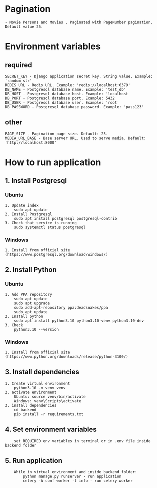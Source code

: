 
# Pagination
    - Movie Persons and Movies . Paginated with PageNumber pagination. Default value 25.

# Environment variables
## required
    SECRET_KEY - Django application secret key. String value. Example: 'random str'
    REDIS_URL - Redis URL. Example: 'redis://localhost:6379'
    DB_NAME - Postgresql database name. Example: 'test_db'
    DB_HOST - Postgresql database host. Example: 'localhost
    DB_PORT - Postgresql database port. Example: 5432
    DB_USER - Postgresql database user. Example: 'root'
    DB_PASSWORD - Postgresql database password. Example: 'pass123'
## other
    PAGE_SIZE - Pagination page size. Default: 25.
    MEDIA_URL_BASE - Base server URL. Used to serve media. Default: 'http://localhost:8000'


# How to run application
## 1. Install Postgresql
### Ubuntu
    1. Update index
        sudo apt update
    2. Install Postgresql
        sudo apt install postgresql postgresql-contrib
    3. Check that service is running
        sudo systemctl status postgresql
### Windows
    1. Install from official site (https://www.postgresql.org/download/windows/)
## 2. Install Python
### Ubuntu
    1. Add PPA repository
        sudo apt update
        sudo apt upgrade
        sudo add-apt-repository ppa:deadsnakes/ppa
        sudo apt update
    2. Install python
        sudo apt install python3.10 python3.10-venv python3.10-dev
    3. Check
        python3.10 --version
### Windows
    1. Install from official site (https://www.python.org/downloads/release/python-3100/)
## 3. Install dependencies
    1. Create virtual environment
        python3.10 -m venv venv
    2. activate environment
        Ubuntu: source venv/bin/activate
        Windows: venv\Scripts\activate
    3. install dependencies
        cd backend
        pip install -r requirements.txt
## 4. Set environment variables
        set REQUIRED env variables in terminal or in .env file inside backend folder
## 5. Run application
        While in virtual environment and inside backend folder:
            python manage.py runserver - run application
            celery -A conf worker -l info - run celery worker